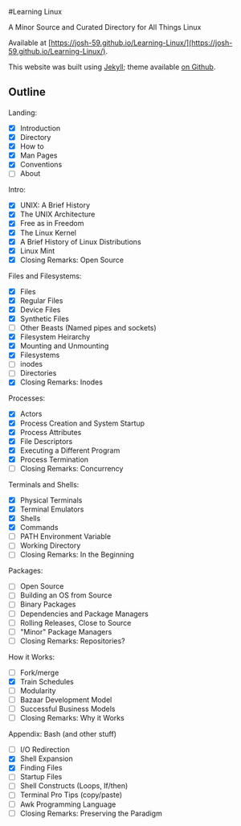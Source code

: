 #Learning Linux

A Minor Source and Curated Directory for All Things Linux

Available at [https://josh-59.github.io/Learning-Linux/](https://josh-59.github.io/Learning-Linux/).

This website was built using [Jekyll](https://jekyllrb.com/); theme
available [on Github](https://github.com/josh-59/Book-Like).

## Outline
#### 

Landing:
- [X] Introduction 
- [X] Directory
- [X] How to
- [X] Man Pages
- [X] Conventions
- [ ] About

Intro:
- [X] UNIX: A Brief History
- [X] The UNIX Architecture
- [X] Free as in Freedom
- [X] The Linux Kernel
- [X] A Brief History of Linux Distributions
- [X] Linux Mint
- [X] Closing Remarks: Open Source

Files and Filesystems:
- [x] Files
- [x] Regular Files
- [x] Device Files
- [x] Synthetic Files
- [ ] Other Beasts (Named pipes and sockets)
- [x] Filesystem Heirarchy
- [x] Mounting and Unmounting
- [x] Filesystems
- [ ] inodes
- [ ] Directories
- [x] Closing Remarks: Inodes

Processes:
- [x] Actors
- [x] Process Creation and System Startup
- [x] Process Attributes
- [X] File Descriptors
- [X] Executing a Different Program
- [X] Process Termination
- [ ] Closing Remarks: Concurrency

Terminals and Shells:
- [x] Physical Terminals
- [x] Terminal Emulators
- [x] Shells
- [x] Commands
- [ ] PATH Environment Variable
- [ ] Working Directory
- [ ] Closing Remarks: In the Beginning

Packages:
- [ ] Open Source
- [ ] Building an OS from Source
- [ ] Binary Packages
- [ ] Dependencies and Package Managers
- [ ] Rolling Releases, Close to Source
- [ ] "Minor" Package Managers 
- [ ] Closing Remarks: Repositories?

How it Works:
- [ ] Fork/merge
- [X] Train Schedules
- [ ] Modularity
- [ ] Bazaar Development Model
- [ ] Successful Business Models
- [ ] Closing Remarks: Why it Works

Appendix: Bash (and other stuff)
- [ ] I/O Redirection
- [X] Shell Expansion
- [X] Finding Files 
- [ ] Startup Files
- [ ] Shell Constructs (Loops, If/then)
- [ ] Terminal Pro Tips (copy/paste)
- [ ] Awk Programming Language
- [ ] Closing Remarks: Preserving the Paradigm
